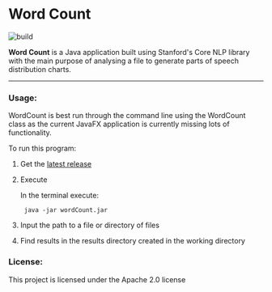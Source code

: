 Word Count
==========

![build](https://travis-ci.org/khazelrigg/wordCount.svg?branch=master)

**Word Count** is a Java application built using Stanford's Core NLP library with the main purpose 
of analysing a file to generate parts of speech distribution charts.

---

### Usage:
WordCount is best run through the command line using the WordCount class as the current JavaFX 
application is currently missing lots of functionality.

To run this program:
    
1. Get the [latest release](https://github.com/khazelrigg/wordCount/releases)

2. Execute

     In the terminal execute:
    
        java -jar wordCount.jar
   

3. Input the path to a file or directory of files
4. Find results in the results directory created in the working directory  


### License:
This project is licensed under the Apache 2.0 license
